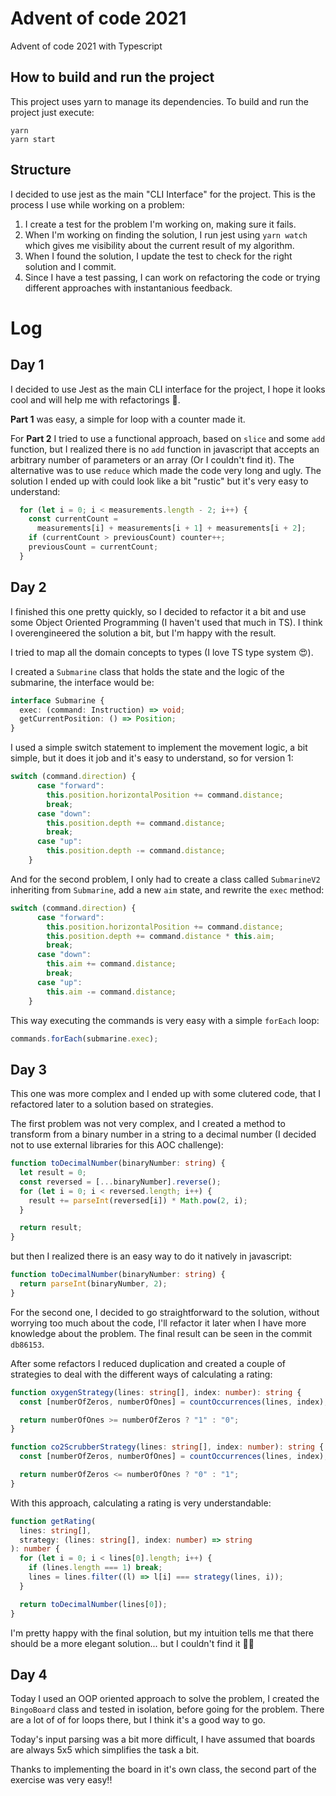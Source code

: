 # Advent of code 2021
Advent of code 2021 with Typescript

## How to build and run the project
This project uses yarn to manage its dependencies.
To build and run the project just execute: 
```
yarn 
yarn start
```

## Structure
I decided to use jest as the main "CLI Interface" for the project. This is the process I use while working on a problem:  

1. I create a test for the problem I'm working on, making sure it fails.
2. When I'm working on finding the solution, I run jest using `yarn watch` which gives me visibility about the current result of my algorithm. 
3. When I found the solution, I update the test to check for the right solution and I commit. 
4. Since I have a test passing, I can work on refactoring the code or trying different approaches with instantanious feedback.

# Log

## Day 1
I decided to use Jest as the main CLI interface for the project, I hope it looks cool and will help me with refactorings 🤞.
  
**Part 1** was easy, a simple for loop with a counter made it. 
  
For **Part 2** I tried to use a functional approach, based on `slice` and some `add` function, but I realized there is no `add` function in javascript that accepts an arbitrary number of parameters or an array (Or I couldn't find it). The alternative was to use `reduce` which made the code very long and ugly. The solution I ended up with could look like a bit "rustic" but it's very easy to understand: 
``` javascript
  for (let i = 0; i < measurements.length - 2; i++) {
    const currentCount =
      measurements[i] + measurements[i + 1] + measurements[i + 2];
    if (currentCount > previousCount) counter++;
    previousCount = currentCount;
  }
```

## Day 2
I finished this one pretty quickly, so I decided to refactor it a bit and use some Object Oriented Programming (I haven't used that much in TS). I think I overengineered the solution a bit, but I'm happy with the result.

I tried to map all the domain concepts to types (I love TS type system 😍).

I created a `Submarine` class that holds the state and the logic of the submarine, the interface would be:

```typescript
interface Submarine {
  exec: (command: Instruction) => void;
  getCurrentPosition: () => Position;
}
```
I used a simple switch statement to implement the movement logic, a bit simple, but it does it job and it's easy to understand, so for version 1: 
```typescript
switch (command.direction) {
      case "forward":
        this.position.horizontalPosition += command.distance;
        break;
      case "down":
        this.position.depth += command.distance;
        break;
      case "up":
        this.position.depth -= command.distance;
    }
```

And for the second problem, I only had to create a class called `SubmarineV2` inheriting from `Submarine`, add a new `aim` state, and rewrite the `exec` method:
```typescript
switch (command.direction) {
      case "forward":
        this.position.horizontalPosition += command.distance;
        this.position.depth += command.distance * this.aim;
        break;
      case "down":
        this.aim += command.distance;
        break;
      case "up":
        this.aim -= command.distance;
    }
```

This way executing the commands is very easy with a simple `forEach` loop: 
```typescript
commands.forEach(submarine.exec);
```

## Day 3
This one was more complex and I ended up with some clutered code, that I refactored later to a solution based on strategies. 

The first problem was not very complex, and I created a method to transform from a binary number in a string to a decimal number (I decided not to use external  libraries for this AOC challenge):

``` typescript
function toDecimalNumber(binaryNumber: string) {
  let result = 0;
  const reversed = [...binaryNumber].reverse();
  for (let i = 0; i < reversed.length; i++) {
    result += parseInt(reversed[i]) * Math.pow(2, i);
  }

  return result;
}
```
but then I realized there is an easy way to do it natively in javascript:
``` typescript
function toDecimalNumber(binaryNumber: string) {
  return parseInt(binaryNumber, 2);
}
```

For the second one, I decided to go straightforward to the solution, without worrying too much about the code, I'll refactor it later when I have more knowledge about the problem. The final result can be seen in the commit `db86153`. 

After some refactors I reduced duplication and created a couple of strategies to deal with the different ways of calculating a rating: 

```typescript
function oxygenStrategy(lines: string[], index: number): string {
  const [numberOfZeros, numberOfOnes] = countOccurrences(lines, index);

  return numberOfOnes >= numberOfZeros ? "1" : "0";
}

function co2ScrubberStrategy(lines: string[], index: number): string {
  const [numberOfZeros, numberOfOnes] = countOccurrences(lines, index);

  return numberOfZeros <= numberOfOnes ? "0" : "1";
}
```

With this approach, calculating a rating is very understandable: 
```typescript
function getRating(
  lines: string[],
  strategy: (lines: string[], index: number) => string
): number {
  for (let i = 0; i < lines[0].length; i++) {
    if (lines.length === 1) break;
    lines = lines.filter((l) => l[i] === strategy(lines, i));
  }

  return toDecimalNumber(lines[0]);
}
```

I'm pretty happy with the final solution, but my intuition tells me that there should be a more elegant solution... but I couldn't find it 🤷‍♀️

## Day 4
Today I used an OOP oriented approach to solve the problem, I created the `BingoBoard` class and tested in isolation, before going for the problem. There are a lot of of for loops there, but I think it's a good way to go.

Today's input parsing was a bit more difficult, I have assumed that boards are always 5x5 which simplifies the task a bit.

Thanks to implementing the board in it's own class, the second part of the exercise was very easy!!


